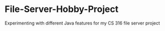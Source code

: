 # File-Server-Hobby-Project
Experimenting with different Java features for my CS 316 file server project
